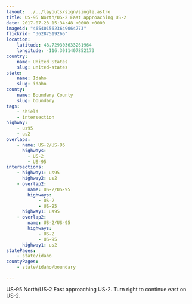 ```yaml
---
layout: ../../layouts/sign/single.astro
title: US-95 North/US-2 East approaching US-2
date: 2017-07-23 15:34:48 +0000 +0000
imageid: "4654015623649064773"
flickrid: "36287519266"
location:
    latitude: 48.729303633261964
    longitude: -116.3011407852173
country:
    name: United States
    slug: united-states
state:
    name: Idaho
    slug: idaho
county:
    name: Boundary County
    slug: boundary
tags:
    - shield
    - intersection
highway:
    - us95
    - us2
overlaps:
    - name: US-2/US-95
      highways:
        - US-2
        - US-95
intersections:
    - highway1: us95
      highway2: us2
    - overlap2:
        name: US-2/US-95
        highways:
            - US-2
            - US-95
      highway1: us95
    - overlap2:
        name: US-2/US-95
        highways:
            - US-2
            - US-95
      highway1: us2
statePages:
    - state/idaho
countyPages:
    - state/idaho/boundary

---
```

US-95 North/US-2 East approaching US-2.  Turn right to continue east on US-2.